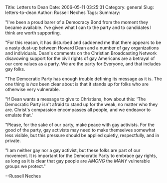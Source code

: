 Title: Letters to Dean
Date: 2006-05-11 03:25:31
Category: general
Slug: letters-to-dean
Author: Russell Neches
Tags: 
Summary: 


"I've been a proud barer of a Democracy Bond from the moment they became
available. I've given what I can to the party and to candidates I think
are worth supporting.

"For this reason, it has disturbed and saddened me that there appears to
be a nasty dust-up between Howard Dean and a number of gay organizations
and individuals. Dean's comments on the Christian Broadcasting Network
disavowing support for the civil rights of gay Americans are a betrayal
of our core values as a party. We are the party for Everyone, and that
includes gay folks.

"The Democratic Party has enough trouble defining its message as it is.
The one thing is *has* been clear about is that it stands up for folks
who are otherwise very vulnerable.

"If Dean wants a message to give to Christians, how about this: 'The
Democratic Party isn't afraid to stand up for the weak, no matter who
they are. Christ's compassion encompasses all people, and we endeavor to
emulate that.'

"Please, for the sake of our party, make peace with gay activists. For
the good of the party, gay activists may need to make themselves
somewhat less visible, but this pressure should be applied quietly,
respectfully, and in private.

"I am neither gay nor a gay activist, but these folks are part of our
movement. It is important for the Democratic Party to embrace gay
rights, as long as it is clear that gay people are *AMONG* the *MANY*
vulnerable groups we protect."

--Russell Neches
